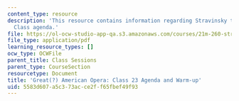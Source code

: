 ```yaml
---
content_type: resource
description: 'This resource contains information regarding Stravinsky to the present:
  Class agenda.'
file: https://ol-ocw-studio-app-qa.s3.amazonaws.com/courses/21m-260-stravinsky-to-the-present-spring-2016/5583d607a5c373acce2ff65fbef49f93_MIT21M_260S16_class23.pdf
file_type: application/pdf
learning_resource_types: []
ocw_type: OCWFile
parent_title: Class Sessions
parent_type: CourseSection
resourcetype: Document
title: 'Great(?) American Opera: Class 23 Agenda and Warm-up'
uid: 5583d607-a5c3-73ac-ce2f-f65fbef49f93
---
```

